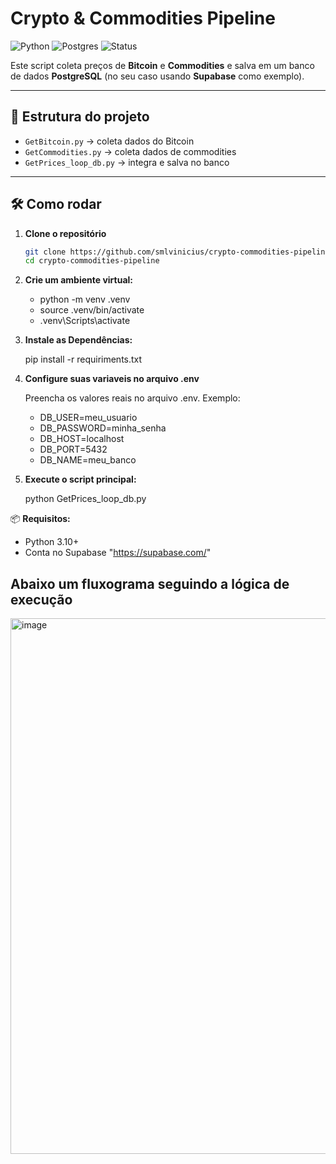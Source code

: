 # Crypto & Commodities Pipeline

![Python](https://img.shields.io/badge/python-3.10+-blue.svg)
![Postgres](https://img.shields.io/badge/PostgreSQL-Database-green)
![Status](https://img.shields.io/badge/status-Working-brightgreen)

Este script coleta preços de **Bitcoin** e **Commodities** e salva em um banco de dados **PostgreSQL** (no seu caso usando **Supabase** como exemplo).

---

## 🚀 Estrutura do projeto
- `GetBitcoin.py` → coleta dados do Bitcoin  
- `GetCommodities.py` → coleta dados de commodities  
- `GetPrices_loop_db.py` → integra e salva no banco  

---

## 🛠️ Como rodar

1. **Clone o repositório**
   ```bash
   git clone https://github.com/smlvinicius/crypto-commodities-pipeline.git
   cd crypto-commodities-pipeline

3. **Crie um ambiente virtual:**
 
   - python -m venv .venv
   - source .venv/bin/activate   
   - .venv\Scripts\activate      

4. **Instale as Dependências:**
  
    pip install -r requiriments.txt

5. **Configure suas variaveis no arquivo .env**

   Preencha os valores reais no arquivo .env.
   Exemplo:
   
   - DB_USER=meu_usuario
   - DB_PASSWORD=minha_senha
   - DB_HOST=localhost
   - DB_PORT=5432
   - DB_NAME=meu_banco
 

6. **Execute o script principal:**
    
    python GetPrices_loop_db.py

📦 **Requisitos:**

   - Python 3.10+
   - Conta no Supabase "https://supabase.com/"
     
## Abaixo um fluxograma seguindo a lógica de execução

<img width="1827" height="857" alt="image" src="https://github.com/user-attachments/assets/e2269442-6b86-4a12-ac27-30d703b64f9f" />


